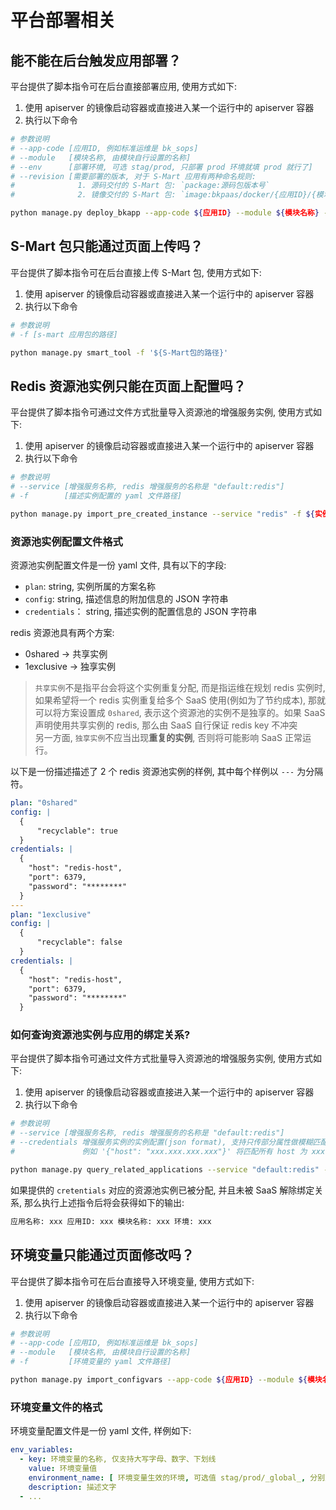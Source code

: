# 平台部署相关

## 能不能在后台触发应用部署？

平台提供了脚本指令可在后台直接部署应用, 使用方式如下:

1. 使用 apiserver 的镜像启动容器或直接进入某一个运行中的 apiserver 容器
2. 执行以下命令

```bash
# 参数说明
# --app-code [应用ID, 例如标准运维是 bk_sops]
# --module   [模块名称, 由模块自行设置的名称]
# --env      [部署环境, 可选 stag/prod, 只部署 prod 环境就填 prod 就行了]
# --revision [需要部署的版本, 对于 S-Mart 应用有两种命名规则:
#              1. 源码交付的 S-Mart 包: `package:源码包版本号`
#              2. 镜像交付的 S-Mart 包: `image:bkpaas/docker/{应用ID}/{模块名称}:{源码包版本}`

python manage.py deploy_bkapp --app-code ${应用ID} --module ${模块名称} --env prod --revision ${源码包版本}
```

## S-Mart 包只能通过页面上传吗？

平台提供了脚本指令可在后台直接上传 S-Mart 包, 使用方式如下:

1. 使用 apiserver 的镜像启动容器或直接进入某一个运行中的 apiserver 容器
2. 执行以下命令

```bash
# 参数说明
# -f [s-mart 应用包的路径]

python manage.py smart_tool -f '${S-Mart包的路径}'
```

## Redis 资源池实例只能在页面上配置吗？

平台提供了脚本指令可通过文件方式批量导入资源池的增强服务实例, 使用方式如下:

1. 使用 apiserver 的镜像启动容器或直接进入某一个运行中的 apiserver 容器
2. 执行以下命令

```bash
# 参数说明
# --service [增强服务名称, redis 增强服务的名称是 "default:redis"]
# -f        [描述实例配置的 yaml 文件路径]

python manage.py import_pre_created_instance --service "redis" -f ${实例配置文件路径}
```

### 资源池实例配置文件格式

资源池实例配置文件是一份 yaml 文件, 具有以下的字段:

- `plan`: string, 实例所属的方案名称
- `config`: string, 描述信息的附加信息的 JSON 字符串
- `credentials`： string, 描述实例的配置信息的 JSON 字符串

redis 资源池具有两个方案:

- 0shared -> 共享实例
- 1exclusive -> 独享实例

> `共享实例`不是指平台会将这个实例重复分配, 而是指运维在规划 redis 实例时, 如果希望将一个 redis 实例重复给多个 SaaS
> 使用(例如为了节约成本), 那就可以将方案设置成 `0shared`, 表示这个资源池的实例不是独享的。如果 SaaS 声明使用共享实例的
> redis, 那么由 SaaS 自行保证 redis key 不冲突   
> 另一方面, `独享实例`不应当出现**重复的实例**, 否则将可能影响 SaaS 正常运行。


以下是一份描述描述了 2 个 redis 资源池实例的样例, 其中每个样例以 `---` 为分隔符。

```yaml
plan: "0shared"
config: |
  {
      "recyclable": true
  }
credentials: |
  {
    "host": "redis-host",
    "port": 6379,
    "password": "********"
  }
---
plan: "1exclusive"
config: |
  {
      "recyclable": false
  }
credentials: |
  {
    "host": "redis-host",
    "port": 6379,
    "password": "********"
  }
```

### 如何查询资源池实例与应用的绑定关系?

平台提供了脚本指令可通过文件方式批量导入资源池的增强服务实例, 使用方式如下:

1. 使用 apiserver 的镜像启动容器或直接进入某一个运行中的 apiserver 容器
2. 执行以下命令

```bash
# 参数说明
# --service [增强服务名称, redis 增强服务的名称是 "default:redis"]
# --credentials 增强服务实例的实例配置(json format), 支持只传部分属性做模糊匹配, 
#               例如 '{"host": "xxx.xxx.xxx.xxx"}' 将匹配所有 host 为 xxx.xxx.xxx.xxx 的实例

python manage.py query_related_applications --service "default:redis" --credentials '{"host": "xxx.xxx.xxx.xxx"}'
```

如果提供的 `cretentials` 对应的资源池实例已被分配, 并且未被 SaaS 解除绑定关系, 那么执行上述指令后将会获得如下的输出:

```bash
应用名称: xxx 应用ID: xxx 模块名称: xxx 环境: xxx
```

## 环境变量只能通过页面修改吗？

平台提供了脚本指令可在后台直接导入环境变量, 使用方式如下:

1. 使用 apiserver 的镜像启动容器或直接进入某一个运行中的 apiserver 容器
2. 执行以下命令

```bash
# 参数说明
# --app-code [应用ID, 例如标准运维是 bk_sops]
# --module   [模块名称, 由模块自行设置的名称]
# -f         [环境变量的 yaml 文件路径]

python manage.py import_configvars --app-code ${应用ID} --module ${模块名称} -f ${环境变量文件路径}
```

### 环境变量文件的格式

环境变量配置文件是一份 yaml 文件, 样例如下:

```yaml
env_variables:
  - key: 环境变量的名称, 仅支持大写字母、数字、下划线
    value: 环境变量值
    environment_name: [ 环境变量生效的环境, 可选值 stag/prod/_global_, 分别对应 预发布环境/生产环境/所有环境 ]
    description: 描述文字
  - ...
```
